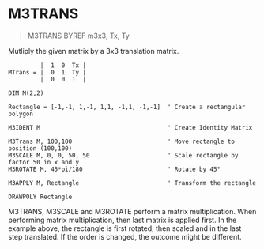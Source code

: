 # M3TRANS

> M3TRANS BYREF m3x3, Tx, Ty

Mutliply the given matrix by a 3x3 translation matrix.

```
         |  1  0  Tx |
MTrans = |  0  1  Ty |
         |  0  0  1  |
```

```
DIM M(2,2)

Rectangle = [-1,-1, 1,-1, 1,1, -1,1, -1,-1]  ' Create a rectangular polygon

M3IDENT M                                    ' Create Identity Matrix

M3Trans M, 100,100                           ' Move rectangle to position (100,100) 
M3SCALE M, 0, 0, 50, 50                      ' Scale rectangle by factor 50 in x and y
M3ROTATE M, 45*pi/180                        ' Rotate by 45°

M3APPLY M, Rectangle                         ' Transform the rectangle

DRAWPOLY Rectangle
```

M3TRANS, M3SCALE and M3ROTATE perform a matrix multiplication. When performing matrix multiplication, then last matrix is applied first.
In the example above, the rectangle is first rotated, then scaled and in the last step translated. If the order is changed, the outcome might
be different.

